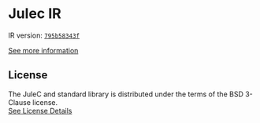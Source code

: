 # Julec IR

IR version: [`795b58343f`](https://github.com/julelang/jule/tree/795b58343f27e6767782b3c58b97b3ed9f16f8f2)

[See more information](https://manual.jule.dev/getting-started/install-from-source/compile-from-ir.html)

## License

The JuleC and standard library is distributed under the terms of the BSD 3-Clause license. \
[See License Details](./LICENSE)
